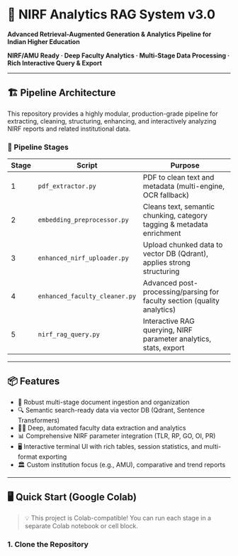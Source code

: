 # 🚀 NIRF Analytics RAG System v3.0

**Advanced Retrieval-Augmented Generation & Analytics Pipeline for Indian Higher Education**

**NIRF/AMU Ready · Deep Faculty Analytics · Multi-Stage Data Processing · Rich Interactive Query & Export**

---

## 🏗️ Pipeline Architecture

This repository provides a highly modular, production-grade pipeline for extracting, cleaning, structuring, enhancing, and interactively analyzing NIRF reports and related institutional data.

### 🔄 Pipeline Stages

| Stage | Script                      | Purpose                                                                 |
|-------|-----------------------------|-------------------------------------------------------------------------|
| 1     | `pdf_extractor.py`          | PDF to clean text and metadata (multi-engine, OCR fallback)            |
| 2     | `embedding_preprocessor.py` | Cleans text, semantic chunking, category tagging & metadata enrichment |
| 3     | `enhanced_nirf_uploader.py` | Upload chunked data to vector DB (Qdrant), applies strong structuring  |
| 4     | `enhanced_faculty_cleaner.py` | Advanced post-processing/parsing for faculty section (quality analytics) |
| 5     | `nirf_rag_query.py`         | Interactive RAG querying, NIRF parameter analytics, stats, export      |

---

## 📦 Features

- 🔄 Robust multi-stage document ingestion and organization  
- 🔍 Semantic search-ready data via vector DB (Qdrant, Sentence Transformers)  
- 👩‍🏫 Deep, automated faculty data extraction and analytics  
- 📊 Comprehensive NIRF parameter integration (TLR, RP, GO, OI, PR)  
- 🖥️ Interactive terminal UI with rich tables, session statistics, and multi-format exporting  
- 🏛️ Custom institution focus (e.g., AMU), comparative and trend reports  

---

## 🖥️ Quick Start (Google Colab)

> 💡 This project is Colab-compatible! You can run each stage in a separate Colab notebook or cell block.

### 1. Clone the Repository


